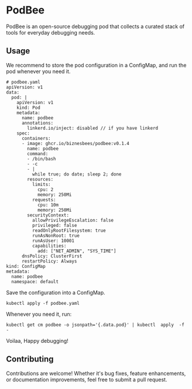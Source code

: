 # PodBee

PodBee is an open-source debugging pod that collects a curated stack of tools for everyday debugging needs.

## Usage

We recommend to store the pod configuration in a ConfigMap, and run the pod whenever you need it.

```
# podbee.yaml
apiVersion: v1
data:
  pod: |
    apiVersion: v1
    kind: Pod
    metadata:
      name: podbee
      annotations:
        linkerd.io/inject: disabled // if you have linkerd
    spec:
      containers:
      - image: ghcr.io/biznesbees/podbee:v0.1.4
        name: podbee
        command:
        - /bin/bash
        - -c
        - |
          while true; do date; sleep 2; done
        resources:
          limits:
            cpu: 2
            memory: 250Mi
          requests:
            cpu: 10m
            memory: 250Mi
        securityContext:
          allowPrivilegeEscalation: false
          privileged: false
          readOnlyRootFilesystem: true
          runAsNonRoot: true
          runAsUser: 10001
          capabilities:
            add: ["NET_ADMIN", "SYS_TIME"]
      dnsPolicy: ClusterFirst
      restartPolicy: Always
kind: ConfigMap
metadata:
  name: podbee
  namespace: default
```

Save the configuration into a ConfigMap.
```
kubectl apply -f podbee.yaml
```

Whenever you need it, run:
```
kubectl get cm podbee -o jsonpath='{.data.pod}' | kubectl  apply  -f  -
```
Voilaa, Happy debugging!

## Contributing

Contributions are welcome! Whether it's bug fixes, feature enhancements, or documentation improvements, feel free to submit a pull request.
